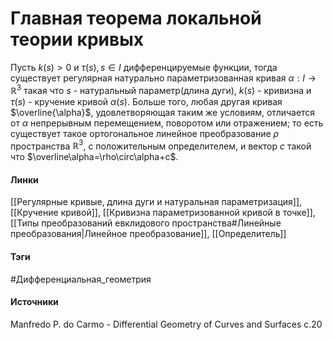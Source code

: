 # Главная теорема локальной теории кривых
Пусть $k(s)>0$ и $\tau(s),s\in I$ дифференцируемые функции, тогда существует регулярная натурально параметризованная кривая $\alpha:I\to\mathbb{R}^{3}$ такая что $s$ - натуральный параметр(длина дуги), $k(s)$ - кривизна и $\tau(s)$ - кручение кривой $\alpha(s)$. Больше того, любая другая кривая $\overline{\alpha}$, удовлетворяющая таким же условиям, отличается от $\alpha$ непрерывным перемещением, поворотом или отражением; то есть существует такое ортогональное линейное преобразование $\rho$ пространства $\mathbb{R}^{3}$, с положительным определителем, и вектор $c$ такой что $\overline\alpha=\rho\circ\alpha+c$.
#### Линки
 [[Регулярные кривые, длина дуги и натуральная параметризация]],
 [[Кручение кривой]],
 [[Кривизна параметризованной кривой в точке]],
 [[Типы преобразований евклидового пространства#Линейные преобразования|Линейное преобразование]],
 [[Определитель]]
#### Тэги
 #Дифференциальная_геометрия 
#### Источники
 Manfredo P. do Carmo - Differential Geometry of Curves and Surfaces с.20